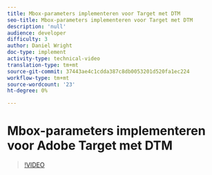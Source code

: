 ```yaml
---
title: Mbox-parameters implementeren voor Target met DTM
seo-title: Mbox-parameters implementeren voor Target met DTM
description: 'null'
audience: developer
difficulty: 3
author: Daniel Wright
doc-type: implement
activity-type: technical-video
translation-type: tm+mt
source-git-commit: 37443ae4c1cdda387c8db0053201d520fa1ec224
workflow-type: tm+mt
source-wordcount: '23'
ht-degree: 0%

---
```



# Mbox-parameters implementeren voor Adobe Target met DTM

>[!VIDEO](https://video.tv.adobe.com/v/17383/?quality=12)